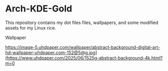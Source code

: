 # Arch-KDE-Gold
This repository contains my dot files files, wallpapers, and some modified assets for my Linux rice.

Wallpaper

https://image-5.uhdpaper.com/wallpaper/abstract-background-digital-art-hd-wallpaper-uhdpaper.com-152@5@g.jpg](https://www.uhdpaper.com/2025/06/1525g-abstract-background-4k.html?m=0


